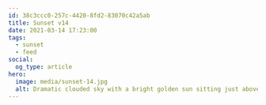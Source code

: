 ```yaml
---
id: 38c3ccc0-257c-4420-8fd2-83070c42a5ab
title: Sunset v14
date: 2021-03-14 17:23:00
tags:
  - sunset
  - feed
social:
  og_type: article
hero:
  image: media/sunset-14.jpg
  alt: Dramatic clouded sky with a bright golden sun sitting just above the horizon.
---
```

